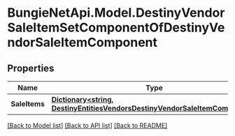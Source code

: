 
# BungieNetApi.Model.DestinyVendorSaleItemSetComponentOfDestinyVendorSaleItemComponent

## Properties

Name | Type | Description | Notes
------------ | ------------- | ------------- | -------------
**SaleItems** | [**Dictionary&lt;string, DestinyEntitiesVendorsDestinyVendorSaleItemComponent&gt;**](DestinyEntitiesVendorsDestinyVendorSaleItemComponent.md) |  | [optional] 

[[Back to Model list]](../README.md#documentation-for-models)
[[Back to API list]](../README.md#documentation-for-api-endpoints)
[[Back to README]](../README.md)

